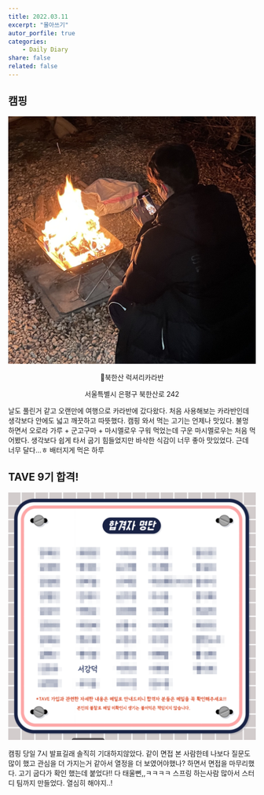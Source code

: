 ```yaml
---
title: 2022.03.11
excerpt: "몰아쓰기"
autor_porfile: true
categories:
    - Daily Diary
share: false
related: false
---
```


## 캠핑

<p align="center"><img src="../../assets/images/blogImg/2022-02-24-2.jpg"/></p>
<p align="center"> 📌북한산 럭셔리카라반</p>
<p align="center"> 서울특별시 은평구 북한산로 242 </p>
날도 풀린거 같고 오랜만에 여행으로 카라반에 갔다왔다. 처음 사용해보는 카라반인데 생각보다 안에도 넓고 깨끗하고 따뜻했다. 캠핑 와서 먹는 고기는 언제나 맛있다. 불멍 하면서 오로라 가루 + 군고구마 + 마시멜로우 구워 먹었는데 구운 마시멜로우는 처음 먹어봤다. 생각보다 쉽게 타서 굽기 힘들었지만 바삭한 식감이 너무 좋아 맛있었다. 근데 너무 달다...ㅎ 배터지게 먹은 하루

## TAVE 9기 합격!

<p align="center"><img src="../../assets/images/blogImg/2022-02-24-1.jpg"/></p>
캠핑 당일 7시 발표길래 솔직히 기대하지않았다. 같이 면접 본 사람한테 나보다 질문도 많이 했고 관심을 더 가지는거 같아서 열정을 더 보였어야했나? 하면서 면접을 마무리했다. 고기 굽다가 확인 했는데 붙었다!! 다 태울뻔,,ㅋㅋㅋㅋ 스프링 하는사람 많아서 스터디 팀까지 만들었다. 열심히 해야지..! 

